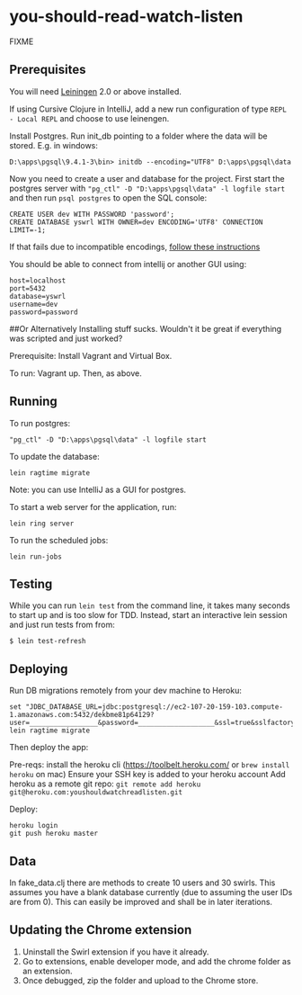 # you-should-read-watch-listen

FIXME

## Prerequisites

You will need [Leiningen](https://github.com/technomancy/leiningen) 2.0 or above installed.

If using Cursive Clojure in IntelliJ, add a new run configuration of type `REPL - Local REPL` and choose to use leinengen.

Install Postgres. Run init_db pointing to a folder where the data will be stored. E.g. in windows:

    D:\apps\pgsql\9.4.1-3\bin> initdb --encoding="UTF8" D:\apps\pgsql\data

Now you need to create a user and database for the project. 
First start the postgres server with `"pg_ctl" -D "D:\apps\pgsql\data" -l logfile start`
and then run `psql postgres` to open the SQL console: 

    CREATE USER dev WITH PASSWORD 'password';
    CREATE DATABASE yswrl WITH OWNER=dev ENCODING='UTF8' CONNECTION LIMIT=-1;

If that fails due to incompatible encodings, [follow these instructions](http://stackoverflow.com/a/26915078/131578)

You should be able to connect from intellij or another GUI using:

    host=localhost
    port=5432
    database=yswrl
    username=dev
    password=password
    
##Or Alternatively
Installing stuff sucks. Wouldn't it be great if everything was scripted and just worked?

Prerequisite: Install Vagrant and Virtual Box.

To run: Vagrant up. Then, as above.

## Running

To run postgres:

    "pg_ctl" -D "D:\apps\pgsql\data" -l logfile start

To update the database:

    lein ragtime migrate

Note: you can use IntelliJ as a GUI for postgres.

To start a web server for the application, run:

    lein ring server

To run the scheduled jobs:

    lein run-jobs

## Testing

While you can run `lein test` from the command line, it takes many seconds to
start up and is too slow for TDD. Instead, start an interactive lein session
and just run tests from from:

    $ lein test-refresh
    

## Deploying

Run DB migrations remotely from your dev machine to Heroku:

    set "JDBC_DATABASE_URL=jdbc:postgresql://ec2-107-20-159-103.compute-1.amazonaws.com:5432/dekbme81p64129?user=_________________&password=___________________&ssl=true&sslfactory=org.postgresql.ssl.NonValidatingFactory"
    lein ragtime migrate

Then deploy the app:

Pre-reqs:
    install the heroku cli (https://toolbelt.heroku.com/ or `brew install heroku` on mac)
    Ensure your SSH key is added to your heroku account
    Add heroku as a remote git repo: `git remote add heroku git@heroku.com:youshouldwatchreadlisten.git`
    
Deploy:

    heroku login
    git push heroku master
    
## Data
In fake_data.clj there are methods to create 10 users and 30 swirls.  This assumes you have a blank database currently (due to assuming the user IDs are from 0).  This can easily be improved and shall be in later iterations.


## Updating the Chrome extension

1. Uninstall the Swirl extension if you have it already.
2. Go to extensions, enable developer mode, and add the chrome folder as an extension.
3. Once debugged, zip the folder and upload to the Chrome store.
